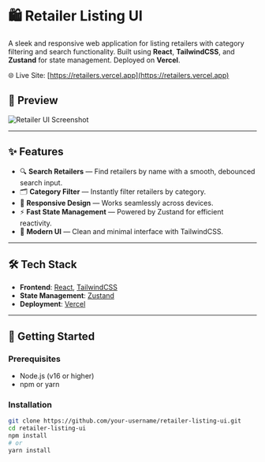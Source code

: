 # 🛍️ Retailer Listing UI

A sleek and responsive web application for listing retailers with category filtering and search functionality. Built using **React**, **TailwindCSS**, and **Zustand** for state management. Deployed on **Vercel**.

🌐 Live Site: [https://retailers.vercel.app](https://retailers.vercel.app)
## 📸 Preview

![Retailer UI Screenshot](./assets/screenshot.png)

---

## ✨ Features

- 🔍 **Search Retailers** — Find retailers by name with a smooth, debounced search input.
- 🗂️ **Category Filter** — Instantly filter retailers by category.
- 📱 **Responsive Design** — Works seamlessly across devices.
- ⚡ **Fast State Management** — Powered by Zustand for efficient reactivity.
- 🎨 **Modern UI** — Clean and minimal interface with TailwindCSS.

---

## 🛠️ Tech Stack

- **Frontend**: [React](https://reactjs.org/), [TailwindCSS](https://tailwindcss.com/)
- **State Management**: [Zustand](https://zustand-demo.pmnd.rs/)
- **Deployment**: [Vercel](https://vercel.com/)

---

## 🚀 Getting Started

### Prerequisites

- Node.js (v16 or higher)
- npm or yarn

### Installation

```bash
git clone https://github.com/your-username/retailer-listing-ui.git
cd retailer-listing-ui
npm install
# or
yarn install
